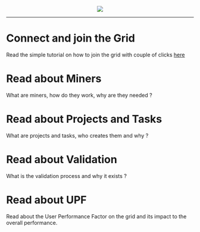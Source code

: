 <p align="center">
<img src=https://gridshl.files.wordpress.com/2022/06/img_3486.png>
</p>
<p align="center">
  <i></i>
</p>

- - - - - - - - - - - -

# Connect and join the Grid 
Read the simple tutorial on how to join the grid with couple of clicks [here](https://github.com/invpe/gridshell/blob/main/Documentation/Tutorials/Join.md) 

# Read about Miners
What are miners, how do they work, why are they needed ?

# Read about Projects and Tasks
What are projects and tasks, who creates them and why ?

# Read about Validation
What is the validation process and why it exists ?

# Read about UPF
Read about the User Performance Factor on the grid and its impact to the overall performance.
